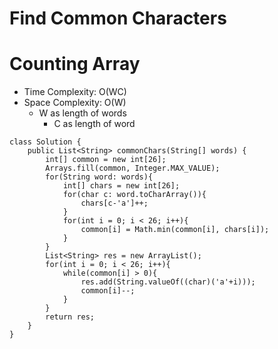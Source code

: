 # Find Common Characters

# Counting Array

- Time Complexity: O(WC)
- Space Complexity: O(W)
  - W as length of words
    - C as length of word

```
class Solution {
    public List<String> commonChars(String[] words) {
        int[] common = new int[26];
        Arrays.fill(common, Integer.MAX_VALUE);
        for(String word: words){
            int[] chars = new int[26];
            for(char c: word.toCharArray()){
                chars[c-'a']++;
            }
            for(int i = 0; i < 26; i++){
                common[i] = Math.min(common[i], chars[i]);
            }
        }
        List<String> res = new ArrayList();
        for(int i = 0; i < 26; i++){
            while(common[i] > 0){
                res.add(String.valueOf((char)('a'+i)));
                common[i]--;
            }
        }
        return res;
    }
}
```
